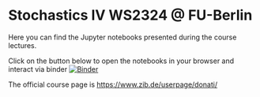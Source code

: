 # Stochastics IV WS2324 @ FU-Berlin

Here you can find the Jupyter notebooks presented during the course lectures.


Click on the button below to open the notebooks in your browser and interact via binder
[![Binder](https://mybinder.org/badge_logo.svg)](https://mybinder.org/v2/gh/donatiluca/Stochastik_IV_WS2324/HEAD?urlpath=rstudio)


The official course page is https://www.zib.de/userpage/donati/

